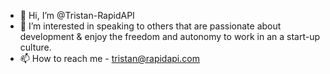- 👋 Hi, I’m @Tristan-RapidAPI
- 👀 I’m interested in speaking to others that are passionate about development & enjoy the freedom and autonomy to work in an a start-up culture. 
- 📫 How to reach me  - tristan@rapidapi.com
<!---
HiringVision/HiringVision is a ✨ special ✨ repository because its `README.md` (this file) appears on your GitHub profile.
You can click the Preview link to take a look at your changes.
--->
